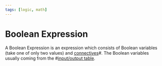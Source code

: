 ```yaml
---
tags: [logic, math]
---
```


# Boolean Expression

A Boolean Expression is an expression which consists of Boolean variables (take one of only two values) and [connectives](202205062025.md)#. The Boolean variables usually coming from the #[input/output table](202206292215.md).